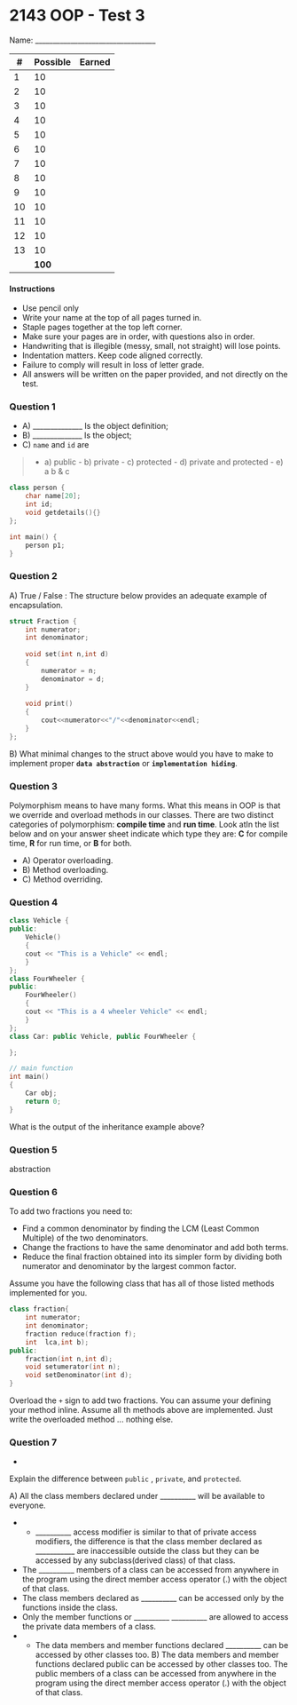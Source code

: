 # 2143 OOP - Test 3
Name: __________________________________

  | # | Possible | Earned   |
| ----- | -------- | ---|
| 1 | 10 | |
| 2 | 10 | |
| 3 | 10 | |
| 4 | 10 | |
| 5 | 10 | |
| 6 | 10 | |
| 7 | 10 | |
| 8 | 10 | |
| 9 | 10 | |
| 10 | 10 | |
| 11 | 10 | |
| 12 | 10 | |
| 13 | 10 | |
| | **100** | |


#### Instructions
- Use pencil only
- Write your name at the top of all pages turned in.
- Staple pages together at the top left corner.
- Make sure your pages are in order, with questions also in order.
- Handwriting that is illegible (messy, small, not straight) will lose points.
- Indentation matters. Keep code aligned correctly.
- Failure to comply will result in loss of letter grade.
- All answers will be written on the paper provided, and not directly on the test.

### Question 1

- A) ______________ Is the object definition;
- B) ______________ Is the object;
- C) `name` and `id` are 
>	- a) public
	- b) private
	- c) protected
	- d) private and protected
	- e) a b & c
	
```cpp
class person { 
	char name[20]; 
	int id; 
	void getdetails(){}
}; 

int main() { 
	person p1;
} 
```

### Question 2

A) True / False : The structure below provides an adequate example of encapsulation.

```cpp
struct Fraction { 
	int numerator; 
	int denominator;
		
	void set(int n,int d) 
	{ 
		numerator = n;
		denominator = d;
	} 
	
	void print() 
	{ 
		cout<<numerator<<"/"<<denominator<<endl;
	} 
}; 
```
B) What minimal changes to the struct above would you have to make to implement proper **`data abstraction`** or **`implementation hiding`**.

### Question 3

Polymorphism means to have many forms. What this means in OOP is that we override and overload methods in our classes. There are two distinct categories of polymorphism: **compile time** and **run time**. Look atIn the list below and on your answer sheet indicate which type they are: **C** for compile time, **R** for run time, or **B** for both.

- A) Operator overloading.
- B) Method overloading.
- C) Method overriding.

### Question 4

```cpp
class Vehicle { 
public: 
	Vehicle() 
	{ 
	cout << "This is a Vehicle" << endl; 
	} 
}; 
class FourWheeler { 
public: 
	FourWheeler() 
	{ 
	cout << "This is a 4 wheeler Vehicle" << endl; 
	} 
}; 
class Car: public Vehicle, public FourWheeler { 

}; 

// main function 
int main() 
{ 
	Car obj; 
	return 0; 
} 
```
What is the output of the inheritance example above?

### Question 5
abstraction

### Question 6
To add two fractions you need to:
-   Find a common denominator by finding the LCM (Least Common Multiple) of the two denominators. 
-   Change the fractions to have the same denominator and add both terms.
-   Reduce the final fraction obtained into its simpler form by dividing both numerator and denominator by the largest common factor.

Assume you have the following class that has all of those listed methods implemented for you.
```cpp
class fraction{
	int numerator;
	int denominator;
	fraction reduce(fraction f);
	int  lca,int b);
public:
	fraction(int n,int d);
	void setumerator(int n);
	void setDenominator(int d);
}
```
Overload the `+` sign to add two fractions. You can assume your defining your method inline. Assume all th methods above are implemented. Just write the overloaded method ... nothing else.

### Question 7
-
Explain the difference between 	`public` , `private`, and `protected`. 

A) All the class members declared under __________ will be available to everyone. 

- - __________  access modifier is similar to that of private access modifiers, the difference is that the class member declared as ___________ are inaccessible outside the class but they can be accessed by any subclass(derived class) of that class.
- The __________ members of a class can be accessed from anywhere in the program using the direct member access operator (.) with the object of that class.
- The class members declared as __________ can be accessed only by the functions inside the class. 
- Only the member functions or __________ __________ are allowed to access the private data members of a class.
- - The data members and member functions declared __________ can be accessed by other classes too. 
B) The data members and member functions declared public can be accessed by other classes too. The public members of a class can be accessed from anywhere in the program using the direct member access operator (.) with the object of that class.
<!--stackedit_data:
eyJoaXN0b3J5IjpbNzExNTQ3OTI4LC01NzE2NTIwNjgsLTE5Nj
I1ODg0MDMsLTIwMTkyNDI1NjcsMTk0MTA0ODY4MCwxNDc0NjUy
Mjk4LC01NDE0NDg3NjIsMTE5NTAzNzEyNywxMjk3NjU3MTYsLT
YxNTEzODU0NCwtMTY2MzE3MTU0MiwtMTkxNTk0OTEzMyw2MjI2
OTMzMDUsLTIxNjg1MDU3MSwtNTgzMjg5MTMsLTIxMjMzNzAyOV
19
-->